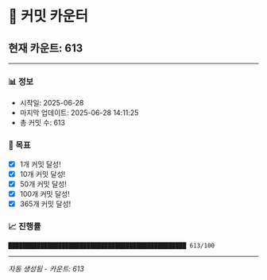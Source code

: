 # 🔢 커밋 카운터

## 현재 카운트: 613

---

### 📊 정보
- 시작일: 2025-06-28
- 마지막 업데이트: 2025-06-28 14:11:25
- 총 커밋 수: 613

### 🎯 목표
- [x] 1개 커밋 달성!
- [x] 10개 커밋 달성!
- [x] 50개 커밋 달성!
- [x] 100개 커밋 달성!
- [x] 365개 커밋 달성!

### 📈 진행률
```
██████████████████████████████████████████████████ 613/100
```

---
*자동 생성됨 - 카운트: 613*
